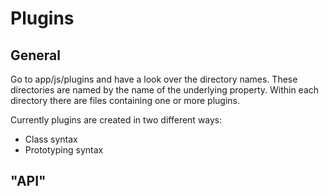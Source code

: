 # Plugins

## General
Go to app/js/plugins and have a look over the directory names. These directories are named by the name of the underlying property.
Within each directory there are files containing one or more plugins. 

Currently plugins are created in two different ways:
- Class syntax
- Prototyping syntax

## "API"

## 
